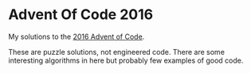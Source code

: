 Advent Of Code 2016
======================

My solutions to the [2016 Advent of Code](https://adventofcode.com/).

These are puzzle solutions, not engineered code. There are some interesting
algorithms in here but probably few examples of good code.
